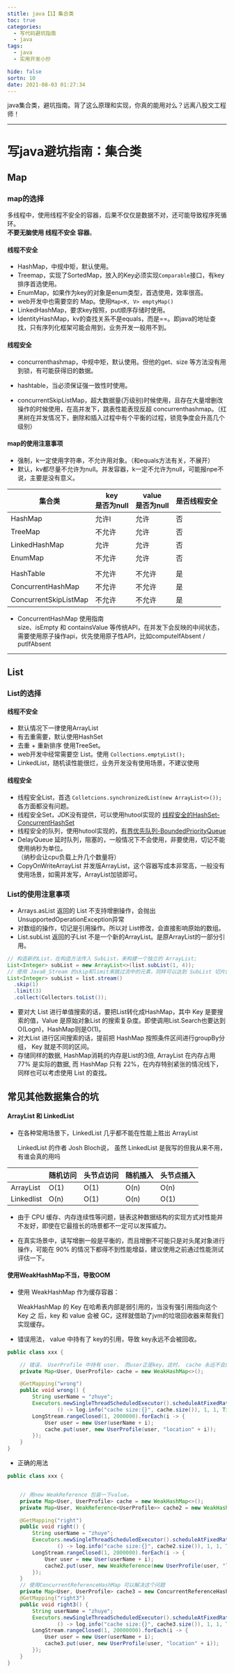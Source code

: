 ```yaml
---
stitle: java【1】集合类
toc: true
categories:
  - 写代码避坑指南
  - java
tags:
  - java
  - 实用开发小抄

hide: false
sortn: 10
date: 2021-08-03 01:27:34
---
```




java集合类，避坑指南。背了这么原理和实现，你真的能用对么？远离八股文工程师！

<!-- more -->

------



# 写java避坑指南：集合类



## Map

### map的选择

多线程中，使用线程不安全的容器，后果不仅仅是数据不对，还可能导致程序死循环。<br>**不要无脑使用 线程不安全 容器**。

#### 线程不安全

- HashMap，中规中矩，默认使用。
- Treemap，实现了SortedMap，放入的Key必须实现`Comparable`接口，有key排序首选使用。
- EnumMap，如果作为key的对象是enum类型，首选使用，效率很高。
- web开发中也需要空的 Map。使用`Map<K, V> emptyMap()`
- LinkedHashMap，要求key按照，put顺序存储时使用。
- IdentityHashMap，kv的查找关系不是equals，而是==。即java的地址查找，只有序列化框架可能会用到，业务开发一般用不到。

#### 线程安全

- concurrenthashmap，中规中矩，默认使用。但他的get、size 等方法没有用到锁，有可能获得旧的数据。

- hashtable，当必须保证强一致性时使用。

- concurrentSkipListMap，超大数据量(万级别)时候使用，且存在大量增删改操作的时候使用，在高并发下，跳表性能表现反超 concurrenthashmap。（红黑树在并发情况下，删除和插入过程中有个平衡的过程，锁竞争度会升高几个级别）

  

#### map的使用注意事项

- 强制，k一定使用字符串，不允许用对象。（和equals方法有关，不展开）
- 默认，kv都尽量不允许为null。并发容器，k一定不允许为null，可能报npe不说，主要是没有意义。

| 集合类                | key<br>是否为null | value<br>是否为null | 是否线程安全 |
| --------------------- | ----------------- | ------------------- | ------------ |
| HashMap               | 允许l             | 允许                | 否           |
| TreeMap               | 不允许            | 允许                | 否           |
| LinkedHashMap         | 允许              | 允许                | 否           |
| EnumMap               | 不允许            | 允许                | 否           |
|                       |                   |                     |              |
| HashTable             | 不允许            | 不允许              | 是           |
| ConcurrentHashMap     | 不允许            | 不允许              | 是           |
| ConcurrentSkipListMap | 不允许            | 不允许              | 是           |

- ConcurrentHashMap 使用指南<br>size、isEmpty 和 containsValue 等传统API，在并发下会反映的中间状态，<br>需要使用原子操作api，优先使用原子性API，比如computeIfAbsent / putIfAbsent

  

------



## List



### List的选择



#### 线程不安全

- 默认情况下一律使用ArrayList
- 有去重需要，默认使用HashSet
- 去重 + 重新排序 使用TreeSet。
- web开发中经常需要空 List。使用 `Collections.emptyList();`
- LinkedList，随机读性能很烂，业务开发没有使用场景，不建议使用



#### 线程安全

- 线程安全List，首选 `Colletcions.synchronizedList(new ArrayList<>());` 各方面都没有问题。
- 线程安全Set，JDK没有提供，可以使用hutool实现的 [线程安全的HashSet-ConcurrentHashSet](https://www.hutool.cn/docs/#/core/集合类/线程安全的HashSet-ConcurrentHashSet?id=线程安全的hashset-concurrenthashset)
- 线程安全的队列，使用hutool实现的，[有界优先队列-BoundedPriorityQueue](https://www.hutool.cn/docs/#/core/集合类/有界优先队列-BoundedPriorityQueue?id=有界优先队列-boundedpriorityqueue)
- DelayQueue 延时队列，阻塞的，一般情况下不会使用，非要使用，切记不能使用纳秒为单位。<br>（纳秒会让cpu负载上升几个数量将）
- CopyOnWriteArrayList 并发版ArrayList，这个容器写成本非常高，一般没有使用场景，如需并发写，ArrayList加锁即可。



### List的使用注意事项

- Arrays.asList 返回的 List 不支持增删操作，会抛出UnsupportedOperationException异常
- 对数组的操作，切记是引用操作。所以对 List修改，会直接影响原始的数组。
- List.subList 返回的子List 不是一个新的ArrayList。是原ArrayList的一部分引用。

```java
// 构造新的List，在构造方法传入 SubList，来构建一个独立的 ArrayList;
List<Integer> subList = new ArrayList<>(list.subList(1, 4));
// 使用 Java8_Stream 的skip和limit来跳过流中的元素，同样可以达到 SubList 切片的目的。
List<Integer> subList = list.stream()
  .skip(1)
  .limit(3)
  .collect(Collectors.toList());
```

- 要对大 List 进行单值搜索的话，要把List转化成HashMap，其中 Key 是要搜索的值，Value 是原始对象List 的搜索复杂度。即使调用List.Search也要达到O(Logn)，HashMap则是O(1)。
- 对大List 进行区间搜索的话，提前把 HashMap 按照条件区间进行groupBy分组， Key 就是不同的区间。
- 存储同样的数据, HashMap消耗的内存是List的3倍, ArrayList 在内存占用  77% 是实际的数据, 而 HashMap 只有 22%，在内存特别紧张的情况线下，同样也可以考虑使用 List 的查找。





## 常见其他数据集合的坑



#### ArrayList 和 LinkedList

- 在各种常用场景下，LinkedList 几乎都不能在性能上胜出 ArrayList

  LinkedList 的作者 Josh Bloch说， 虽然 LinkedList 是我写的但我从来不用，有谁会真的用吗

|            | 随机访问 | 头节点访问 | 随机插入 | 头节点插入 |
| ---------- | -------- | ---------- | -------- | ---------- |
| ArrayList  | O(1)     | O(1)       | O(n)     | O(n)       |
| Linkedlist | O(n)     | O(1)       | O(n)     | O(1)       |

- 由于 CPU 缓存、内存连续性等问题，链表这种数据结构的实现方式对性能并不友好，即使在它最擅长的场景都不一定可以发挥威力。

- 在真实场景中，读写增删一般是平衡的，而且增删不可能只是对头尾对象进行操作，可能在 90% 的情况下都得不到性能增益，建议使用之前通过性能测试评估一下。






#### 使用WeakHashMap不当，导致OOM

- 使用 WeakHashMap 作为缓存容器：

  WeakHashMap 的 Key 在哈希表内部是弱引用的，当没有强引用指向这个 Key 之 后，key 和 value 会被 GC，这样就借助了jvm的垃圾回收器来帮我们实现缓存。

- 错误用法， value 中持有了 key的引用，导致 key永远不会被回收。

```java
public class xxx {

    // 错误， UserProfile 中持有 user， 而user正是key。这时， cache 永远不会回收。
    private Map<User, UserProfile> cache = new WeakHashMap<>();

    @GetMapping("wrong")
    public void wrong() {
        String userName = "zhuye";
        Executors.newSingleThreadScheduledExecutor().scheduleAtFixedRate(
                () -> log.info("cache size:{}", cache.size()), 1, 1, TimeUnit.SECONDS);
        LongStream.rangeClosed(1, 2000000).forEach(i -> {
            User user = new User(userName + i);
            cache.put(user, new UserProfile(user, "location" + i));
        });
    }
}

```

- 正确的用法

```java
public class xxx {


    // 用new WeakReference 包装一下value。 
    private Map<User, UserProfile> cache = new WeakHashMap<>();
    private Map<User, WeakReference<UserProfile>> cache2 = new WeakHashMap<>();

    @GetMapping("right")
    public void right() {
        String userName = "zhuye";
        Executors.newSingleThreadScheduledExecutor().scheduleAtFixedRate(
                () -> log.info("cache size:{}", cache2.size()), 1, 1, TimeUnit.SECONDS);
        LongStream.rangeClosed(1, 2000000).forEach(i -> {
            User user = new User(userName + i);
            cache2.put(user, new WeakReference(new UserProfile(user, "location" + i)));
        });
    }
    // 使用ConcurrentReferenceHashMap 可以解决这个问题
    private Map<User, UserProfile> cache3 = new ConcurrentReferenceHashMap<>();
    @GetMapping("right3")
    public void right3() {
        String userName = "zhuye";
        Executors.newSingleThreadScheduledExecutor().scheduleAtFixedRate(
                () -> log.info("cache size:{}", cache3.size()), 1, 1, TimeUnit.SECONDS);
        LongStream.rangeClosed(1, 20000000).forEach(i -> {
            User user = new User(userName + i);
            cache3.put(user, new UserProfile(user, "location" + i));
        });
    }
}
```





